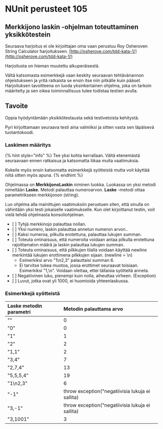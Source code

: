 # NUnit perusteet 105

## Merkkijono laskin -ohjelman toteuttaminen yksikkötestein

Seuraava harjoitus ei ole kirjoittajan oma vaan perustuu Roy Osheroven String Calculator harjoitukseen. [http://osherove.com/tdd-kata-1/](http://osherove.com/tdd-kata-1/)

Harjoitusta on hieman muutettu alkuperäisestä.

Vältä katsomasta esimerkkejä vaan keskity seuraavan tehtävänannon ohjeistukseen ja yritä ratkaista se ensin itse niin pitkälle kuin pääset. Harjoituksen tavoitteena on luoda yksinkertainen ohjelma, joka on tarkoin määritelty ja sen oikea toiminnallisuus tulee todistaa testien avulla.

## **Tavoite**

Oppia hyödyntämään yksikkötestausta sekä testivetoista kehitystä.

Pyri kirjoittamaan seuraava testi aina valmiiksi ja sitten vasta sen läpäisevä tuotantokoodi.

### **Laskimen määritys**

{% hint style="info" %}
Tee yksi kohta kerrallaan. Vältä etenemästä seuraavaan ennen ratkaisua ja katsomatta liikaa muita vaatimuksia.

Kokeile myös ensin katsomatta esimerkkejä syötteistä mutta voit käyttää niitä sitten myös apuna.
{% endhint %}

Ohjelmassa on **MerkkijonoLaskin** niminen luokka. Luokassa on yksi metodi nimeltään **Laske.** Metodi palauttaa numeroarvon. **Laske** -metodi ottaa parametrikseen merkkijonon \(string\).

Luo ohjelma alla mainittujen vaatimuksiin perustuen siten, että sinulla on vähintään yksi testi jokaiselle vaatimukselle. Kun olet kirjoittanut testin, voit vielä tehdä ohjelmasta konsoliohjelman.

* \[ \] Tyhjä merkkinojo palauttaa nollan.
* \[ \] Yksi numero, laskin palauttaa annetun numeron arvon..
* \[ \] Kaksi numeroa, pilkulla erotettuna, palauttaa lukujen summan.
* \[ \] Toteuta ominaisuus, että numeroita voidaan antaa pilkulla erotettuna rajoittamaton määrä ja laskin palauttaa lukujen summan.
* \[ \] Toteuta ominaisuus, että pilkkujen tilalla voidaan käyttää newline merkintää lukujen erottimena pilkkujen sijaan. \(newline = \n\)
  * Esimerkiksi arvo "1\n2,3" palauttaisi summan 6.
  * Ei tarvitse tukea muotoa, jossa erottimet seuraavat toisiaan. Esimerkiksi "1,\n". Voidaan olettaa, ettei tällaisia syötteitä anneta.
* \[ \] Negatiivinen luku, pienempi kuin nolla, aiheuttaa virheen. \(Exception\)
* \[ \] Luvut, jotka ovat yli 1000, ei huomioida yhteenlaskussa.

### Esimerkkejä syötteistä

| Laske metodin parametri | Metodin palauttama arvo |
| :--- | :--- |
| "" | 0 |
| "0" | 0 |
| "1" | 1 |
| "2" | 2 |
| "1,1" | 2 |
| "3,4" | 7 |
| "2,7,4" | 13 |
| "5,5,5,4" | 19 |
| "1\n2,3" | 6 |
| "-1" | throw exception\("negatiivisia lukuja ei sallita\) |
| "3,-1" | throw exception\("negatiivisia lukuja ei sallita\) |
| "3,1001" | 3 |

